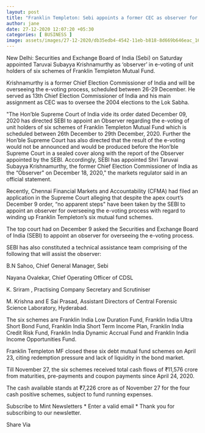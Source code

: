 ```yaml
---
layout: post
title: "Franklin Templeton: Sebi appoints a former CEC as observer for e-voting process"
author: jane 
date: 27-12-2020 12:07:20 +05:30 
categories: [ BUSINESS ] 
image: assets/images/27-12-2020/db35edb4-4542-11eb-b818-8d669b646eac_1608974880234_1608974897226.jpg
---
```

New Delhi: Securities and Exchange Board of India (Sebi) on Saturday appointed Taruvai Subayya Krishnamurthy as ‘observer’ in e-voting of unit holders of six schemes of Franklin Templeton Mutual Fund.

Krishnamurthy is a former Chief Election Commissioner of India and will be overseeing the e-voting process, scheduled between 26-29 December. He served as 13th Chief Election Commissioner of India and his main assignment as CEC was to oversee the 2004 elections to the Lok Sabha.

"The Hon’ble Supreme Court of India vide its order dated December 09, 2020 has directed SEBI to appoint an Observer regarding the e-voting of unit holders of six schemes of Franklin Templeton Mutual Fund which is scheduled between 26th December to 29th December, 2020. Further the Hon’ble Supreme Court has also directed that the result of the e-voting would not be announced and would be produced before the Hon’ble Supreme Court in a sealed cover along with the report of the Observer appointed by the SEBI. Accordingly, SEBI has appointed Shri Taruvai Subayya Krishnamurthy, the former Chief Election Commissioner of India as the “Observer" on December 18, 2020," the markets regulator said in an official statement.

Recently, Chennai Financial Markets and Accountability (CFMA) had filed an application in the Supreme Court alleging that despite the apex court’s December 9 order, “no apparent steps" have been taken by the SEBI to appoint an observer for overseeing the e-voting process with regard to winding up Franklin Templeton’s six mutual fund schemes.

The top court had on December 9 asked the Securities and Exchange Board of India (SEBI) to appoint an observer for overseeing the e-voting process.

SEBI has also constituted a technical assistance team comprising of the following that will assist the observer:

B.N Sahoo, Chief General Manager, Sebi

Nayana Ovalekar, Chief Operating Officer of CDSL

K. Sriram , Practising Company Secretary and Scrutiniser

M. Krishna and E Sai Prasad, Assistant Directors of Central Forensic Science Laboratory, Hyderabad.

The six schemes are Franklin India Low Duration Fund, Franklin India Ultra Short Bond Fund, Franklin India Short Term Income Plan, Franklin India Credit Risk Fund, Franklin India Dynamic Accrual Fund and Franklin India Income Opportunities Fund.

Franklin Templeton MF closed these six debt mutual fund schemes on April 23, citing redemption pressure and lack of liquidity in the bond market.

Till November 27, the six schemes received total cash flows of ₹11,576 crore from maturities, pre-payments and coupon payments since April 24, 2020.

The cash available stands at ₹7,226 crore as of November 27 for the four cash positive schemes, subject to fund running expenses.

Subscribe to Mint Newsletters * Enter a valid email * Thank you for subscribing to our newsletter.

Share Via